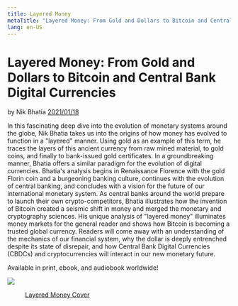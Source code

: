 ```yaml
---
title: Layered Money
metaTitle: "Layered Money: From Gold and Dollars to Bitcoin and Central Bank Digital Currencies"
lang: en-US
---
```


# Layered Money: From Gold and Dollars to Bitcoin and Central Bank Digital Currencies

by Nik Bhatia [2021/01/18](https://www.amazon.com/dp/1736110527/)

<LanguageDropdown/>

In this fascinating deep dive into the evolution of monetary systems around the globe, Nik Bhatia takes us into the origins of how money has evolved to function in a "layered" manner. Using gold as an example of this term, he traces the layers of this ancient currency from raw mined material, to gold coins, and finally to bank-issued gold certificates. In a groundbreaking manner, Bhatia offers a similar paradigm for the evolution of digital currencies. Bhatia's analysis begins in Renaissance Florence with the gold Florin coin and a burgeoning banking culture, continues with the evolution of central banking, and concludes with a vision for the future of our international monetary system. As central banks around the world prepare to launch their own crypto-competitors, Bhatia illustrates how the invention of Bitcoin created a seismic shift in money and merged the monetary and cryptography sciences. His unique analysis of "layered money" illuminates money markets for the general reader and shows how Bitcoin is becoming a trusted global currency. Readers will come away with an understanding of the mechanics of our financial system, why the dollar is deeply entrenched despite its state of disrepair, and how Central Bank Digital Currencies (CBDCs) and cryptocurrencies will interact in our new monetary future.

Available in print, ebook, and audiobook worldwide!

![](/layered-money-cover.png)
<figure>
  <figcaption><a href="https://www.layeredmoney.com/">Layered Money Cover</a></figcaption>
</figure>